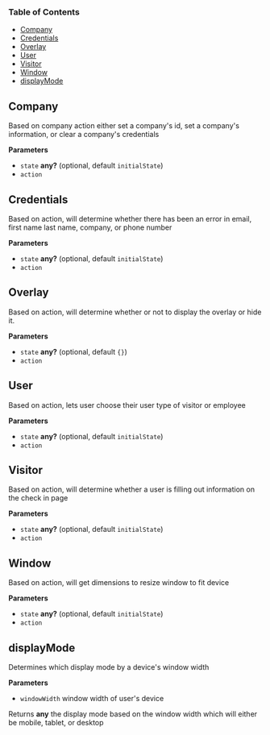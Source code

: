 <!-- Generated by documentation.js. Update this documentation by updating the source code. -->

### Table of Contents

-   [Company](#company)
-   [Credentials](#credentials)
-   [Overlay](#overlay)
-   [User](#user)
-   [Visitor](#visitor)
-   [Window](#window)
-   [displayMode](#displaymode)

## Company

Based on company action either set a company's id, set a company's information, or 
clear a company's credentials

**Parameters**

-   `state` **any?**  (optional, default `initialState`)
-   `action`  

## Credentials

Based on action, will determine whether there has been an error in email, first name
last name, company, or phone number

**Parameters**

-   `state` **any?**  (optional, default `initialState`)
-   `action`  

## Overlay

Based on action, will determine whether or not to display the overlay or hide it.

**Parameters**

-   `state` **any?**  (optional, default `{}`)
-   `action`  

## User

Based on action, lets user choose their user type of visitor or employee

**Parameters**

-   `state` **any?**  (optional, default `initialState`)
-   `action`  

## Visitor

Based on action, will determine whether a user is filling out information on 
the check in page

**Parameters**

-   `state` **any?**  (optional, default `initialState`)
-   `action`  

## Window

Based on action, will get dimensions to resize window to fit device

**Parameters**

-   `state` **any?**  (optional, default `initialState`)
-   `action`  

## displayMode

Determines which display mode by a device's window width

**Parameters**

-   `windowWidth`  window width of user's device

Returns **any** the display mode based on the window width which will either be mobile, tablet, or desktop
